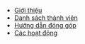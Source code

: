 * [Giới thiệu](https://github.com/undertheseanlp/underthesea/wiki/C%C3%A2u-chuy%E1%BB%87n-c%E1%BB%A7a-underthesea)
* [Danh sách thành viên](https://github.com/undertheseanlp/underthesea/wiki/Danh-s%C3%A1ch-th%C3%A0nh-vi%C3%AAn)
* [Hướng dẫn đóng góp](https://github.com/undertheseanlp/underthesea/wiki/H%C6%B0%E1%BB%9Bng-d%E1%BA%ABn-%C4%91%C3%B3ng-g%C3%B3p)
* [Các hoạt động](https://github.com/undertheseanlp/underthesea/wiki/C%C3%A1c-ho%E1%BA%A1t-%C4%91%E1%BB%99ng)